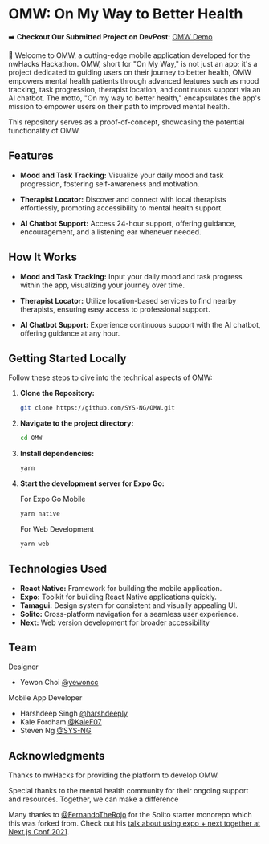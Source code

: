 # OMW: On My Way to Better Health

➡️ **Checkout Our Submitted Project on DevPost:** [OMW Demo](https://devpost.com/software/omw?ref_content=user-portfolio&ref_feature=in_progress)

🚀 Welcome to OMW, a cutting-edge mobile application developed for the nwHacks Hackathon. OMW, short for "On My Way," is not just an app; it's a project dedicated to guiding users on their journey to better health, OMW empowers mental health patients through advanced features such as mood tracking, task progression, therapist location, and continuous support via an AI chatbot. The motto, "On my way to better health," encapsulates the app's mission to empower users on their path to improved mental health.

This repository serves as a proof-of-concept, showcasing the potential functionality of OMW.

## Features

- **Mood and Task Tracking:** Visualize your daily mood and task progression, fostering self-awareness and motivation.

- **Therapist Locator:** Discover and connect with local therapists effortlessly, promoting accessibility to mental health support.

- **AI Chatbot Support:** Access 24-hour support, offering guidance, encouragement, and a listening ear whenever needed.

## How It Works

- **Mood and Task Tracking:** Input your daily mood and task progress within the app, visualizing your journey over time.

- **Therapist Locator:** Utilize location-based services to find nearby therapists, ensuring easy access to professional support.

- **AI Chatbot Support:** Experience continuous support with the AI chatbot, offering guidance at any hour.

## Getting Started Locally

Follow these steps to dive into the technical aspects of OMW:

1. **Clone the Repository:**
    ```bash
    git clone https://github.com/SYS-NG/OMW.git
    ```

2. **Navigate to the project directory:**
    ```bash
    cd OMW
    ```

3. **Install dependencies:**
    ```bash
    yarn
    ```

4. **Start the development server for Expo Go:**

   For Expo Go Mobile
    ```bash
    yarn native
    ```
   For Web Development
   ```bash
   yarn web
   ```
    

## Technologies Used

- **React Native:** Framework for building the mobile application.
- **Expo:** Toolkit for building React Native applications quickly.
- **Tamagui:** Design system for consistent and visually appealing UI.
- **Solito:** Cross-platform navigation for a seamless user experience.
- **Next:** Web version development for broader accessibility

## Team

Designer
- Yewon Choi [@yewoncc](https://github.com/yewoncc)

Mobile App Developer
- Harshdeep Singh [@harshdeeply](https://github.com/harshdeeply)
- Kale Fordham [@KaleF07](https://github.com/KaleF07)
- Steven Ng [@SYS-NG](https://github.com/SYS-NG)

## Acknowledgments

Thanks to nwHacks for providing the platform to develop OMW.

Special thanks to the mental health community for their ongoing support and resources. Together, we can make a difference

Many thanks to [@FernandoTheRojo](https://twitter.com/fernandotherojo) for the Solito starter monorepo which this was forked from. Check out his [talk about using expo + next together at Next.js Conf 2021](https://www.youtube.com/watch?v=0lnbdRweJtA).

